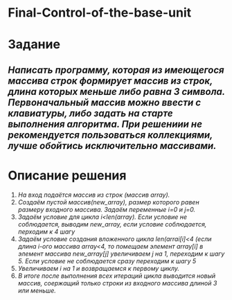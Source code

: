 # Final-Control-of-the-base-unit
# **Задание**
## *Написать программу, которая из имеющегося массива строк формирует массив из строк, длина которых меньше либо равна 3 символа. Первоначальный массив можно ввести с клавиатуры, либо задать на старте выполнения алгоритма. При решениии не рекомендуется пользоваться коллекциями, лучше обойтись исключительно массивами.*
# **Описание решения**
1. *На вход подаётся массив из строк (массив array).*
2. *Создаём пустой массив(new_array), размер которого равен размеру входного массива. Задаём переменные i=0 и j=0.*
3. *Задаём условие для цикла i<len(array). Eсли условие не соблюдается, выводим new_array, если условие соблюдается, перходим к 4 шагу*
4. *Задаём условие создания вложенного цикла len(arrai[i]<4 (если длина i-ого массива array<4, то помещаем элемент array[i] в элемент массива new_array[j] увеличиваем j на 1, переходим к шагу 5. Если условие не соблюдается сразу переходим к шагу 5* 
5. *Увеличиваем i на 1 и возвращаемся к первому циклу.*
6. *В итоге после выполнения всех итераций цикла выводится новый массив, соержащий только строки из входного массива длиной 3 или меньше.*